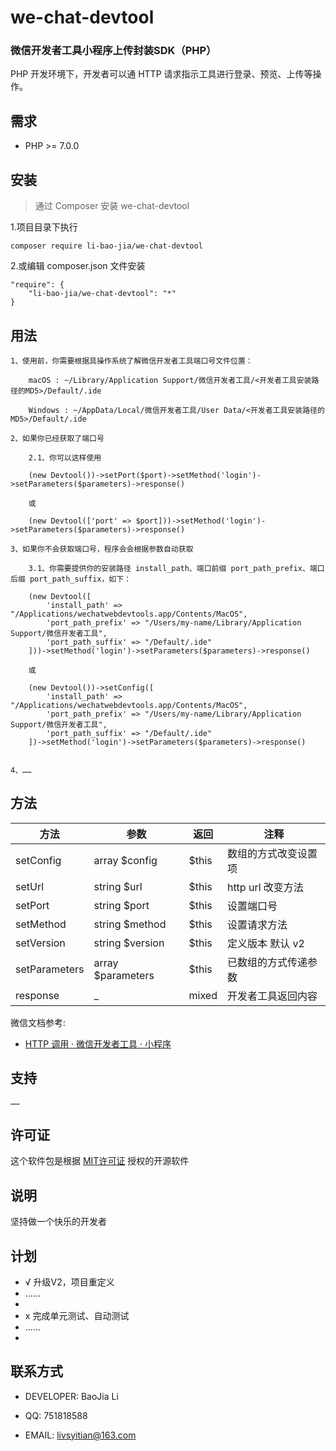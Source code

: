 # we-chat-devtool

### 微信开发者工具小程序上传封装SDK（PHP）

PHP 开发环境下，开发者可以通 HTTP 请求指示工具进行登录、预览、上传等操作。

## 需求

- PHP >= 7.0.0

## 安装

> 通过 Composer 安装 we-chat-devtool

1.项目目录下执行

    composer require li-bao-jia/we-chat-devtool

2.或编辑 composer.json 文件安装

    "require": {
        "li-bao-jia/we-chat-devtool": "*"
    }

## 用法

    1、使用前，你需要根据具操作系统了解微信开发者工具端口号文件位置：

        macOS : ~/Library/Application Support/微信开发者工具/<开发者工具安装路径的MD5>/Default/.ide
        
        Windows : ~/AppData/Local/微信开发者工具/User Data/<开发者工具安装路径的MD5>/Default/.ide
    
    2、如果你已经获取了端口号
        
        2.1、你可以这样使用

        (new Devtool())->setPort($port)->setMethod('login')->setParameters($parameters)->response()

        或

        (new Devtool(['port' => $port]))->setMethod('login')->setParameters($parameters)->response()

    3、如果你不会获取端口号，程序会会根据参数自动获取

        3.1、你需要提供你的安装路径 install_path、端口前缀 port_path_prefix、端口后缀 port_path_suffix，如下：

        (new Devtool([
            'install_path' => "/Applications/wechatwebdevtools.app/Contents/MacOS",
            'port_path_prefix' => "/Users/my-name/Library/Application Support/微信开发者工具",
            'port_path_suffix' => "/Default/.ide"
        ]))->setMethod('login')->setParameters($parameters)->response()

        或

        (new Devtool())->setConfig([
            'install_path' => "/Applications/wechatwebdevtools.app/Contents/MacOS",
            'port_path_prefix' => "/Users/my-name/Library/Application Support/微信开发者工具",
            'port_path_suffix' => "/Default/.ide"
        ])->setMethod('login')->setParameters($parameters)->response()

        
    4、……

## 方法

|方法  | 参数                | 返回    | 注释            |
|----|-------------------|-------|---------------|
| setConfig | array $config     | $this | 数组的方式改变设置项    |
| setUrl | string $url       | $this | http url 改变方法 |
| setPort | string $port      | $this | 设置端口号         |
| setMethod | string $method    | $this | 设置请求方法        |
| setVersion | string $version   | $this | 定义版本 默认 v2    |
| setParameters | array $parameters | $this | 已数组的方式传递参数    |
| response | _                 | mixed | 开发者工具返回内容     |

微信文档参考:

- [HTTP 调用 · 微信开发者工具 · 小程序](https://developers.weixin.qq.com/miniprogram/dev/devtools/http.html)

## 支持

    ……

## 许可证

这个软件包是根据 [MIT许可证](http://opensource.org/licenses/MIT) 授权的开源软件

## 说明

坚持做一个快乐的开发者

## 计划

+ √ 升级V2，项目重定义
+ ……
+ 
+ x 完成单元测试、自动测试
+ ……
+ 

## 联系方式

- DEVELOPER: BaoJia Li

- QQ: 751818588

- EMAIL: livsyitian@163.com
